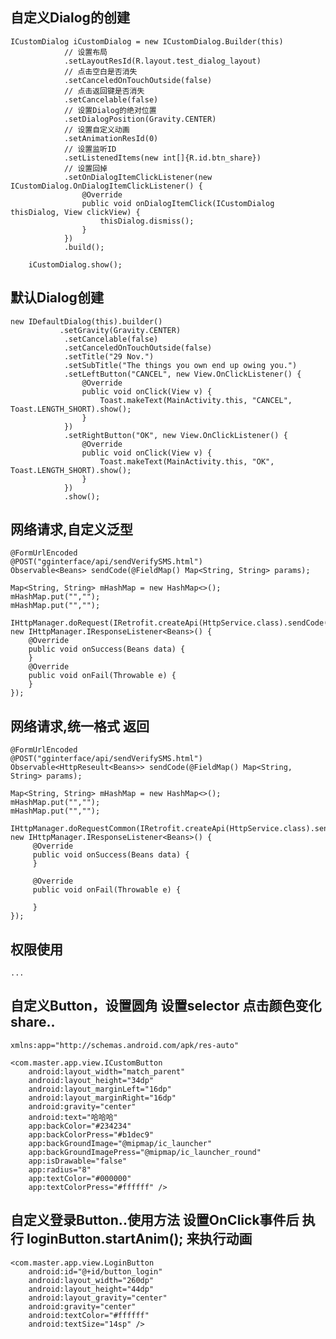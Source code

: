 ## 自定义Dialog的创建
    ICustomDialog iCustomDialog = new ICustomDialog.Builder(this)
                // 设置布局
                .setLayoutResId(R.layout.test_dialog_layout)
                // 点击空白是否消失
                .setCanceledOnTouchOutside(false)
                // 点击返回键是否消失
                .setCancelable(false)
                // 设置Dialog的绝对位置
                .setDialogPosition(Gravity.CENTER)
                // 设置自定义动画
                .setAnimationResId(0)
                // 设置监听ID
                .setListenedItems(new int[]{R.id.btn_share})
                // 设置回掉
                .setOnDialogItemClickListener(new ICustomDialog.OnDialogItemClickListener() {
                    @Override
                    public void onDialogItemClick(ICustomDialog thisDialog, View clickView) {
                        thisDialog.dismiss();
                    }
                })
                .build();

        iCustomDialog.show();

## 默认Dialog创建
    new IDefaultDialog(this).builder()
               .setGravity(Gravity.CENTER)
                .setCancelable(false)
                .setCanceledOnTouchOutside(false)
                .setTitle("29 Nov.")
                .setSubTitle("The things you own end up owing you.")
                .setLeftButton("CANCEL", new View.OnClickListener() {
                    @Override
                    public void onClick(View v) {
                        Toast.makeText(MainActivity.this, "CANCEL", Toast.LENGTH_SHORT).show();
                    }
                })
                .setRightButton("OK", new View.OnClickListener() {
                    @Override
                    public void onClick(View v) {
                        Toast.makeText(MainActivity.this, "OK", Toast.LENGTH_SHORT).show();
                    }
                })
                .show();

## 网络请求,自定义泛型

    @FormUrlEncoded
    @POST("gginterface/api/sendVerifySMS.html")
    Observable<Beans> sendCode(@FieldMap() Map<String, String> params);

    Map<String, String> mHashMap = new HashMap<>();
    mHashMap.put("","");
    mHashMap.put("","");

    IHttpManager.doRequest(IRetrofit.createApi(HttpService.class).sendCode(mHashMap), new IHttpManager.IResponseListener<Beans>() {
        @Override
        public void onSuccess(Beans data) {
        }
        @Override
        public void onFail(Throwable e) {
        }
    });

## 网络请求,统一格式 返回

    @FormUrlEncoded
    @POST("gginterface/api/sendVerifySMS.html")
    Observable<HttpReseult<Beans>> sendCode(@FieldMap() Map<String, String> params);

    Map<String, String> mHashMap = new HashMap<>();
    mHashMap.put("","");
    mHashMap.put("","");

    IHttpManager.doRequestCommon(IRetrofit.createApi(HttpService.class).sendCode(mHashMap), new IHttpManager.IResponseListener<Beans>() {
         @Override
         public void onSuccess(Beans data) {
         }

         @Override
         public void onFail(Throwable e) {

         }
    });

## 权限使用
    ...


## 自定义Button，设置圆角 设置selector 点击颜色变化 share..
    xmlns:app="http://schemas.android.com/apk/res-auto"

    <com.master.app.view.ICustomButton
        android:layout_width="match_parent"
        android:layout_height="34dp"
        android:layout_marginLeft="16dp"
        android:layout_marginRight="16dp"
        android:gravity="center"
        android:text="哈哈哈"
        app:backColor="#234234"
        app:backColorPress="#b1dec9"
        app:backGroundImage="@mipmap/ic_launcher"
        app:backGroundImagePress="@mipmap/ic_launcher_round"
        app:isDrawable="false"
        app:radius="8"
        app:textColor="#000000"
        app:textColorPress="#ffffff" />




## 自定义登录Button..使用方法 设置OnClick事件后 执行 loginButton.startAnim(); 来执行动画

    <com.master.app.view.LoginButton
        android:id="@+id/button_login"
        android:layout_width="260dp"
        android:layout_height="44dp"
        android:layout_gravity="center"
        android:gravity="center"
        android:textColor="#ffffff"
        android:textSize="14sp" />